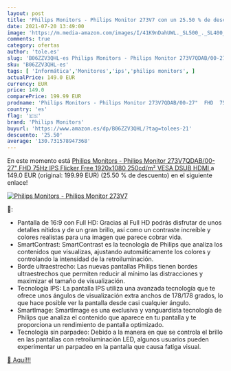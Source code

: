 ```yaml
---
layout: post
title: 'Philips Monitors - Philips Monitor 273V7 con un 25.50 % de descuento'
date: 2021-07-20 13:49:00
image: 'https://m.media-amazon.com/images/I/41K9nDahUWL._SL500_._SL400_.jpg'
comments: true
category: ofertas
author: 'tole.es'
slug: 'B06ZZV3QHL-es Philips Monitors - Philips Monitor 273V7QDAB/00-27" FHD...'
sku: 'B06ZZV3QHL-es'
tags: [ 'Informática','Monitores','ips','philips monitors', ]
actualPrice: 149.0 EUR
currency: EUR
price: 149.0
comparePrice: 199.99 EUR
prodname: 'Philips Monitors - Philips Monitor 273V7QDAB/00-27"  FHD  75Hz  IPS  Flicker Free   1920x1080  250cd/m² VESA  DSUB  HDMI '
country: 'es'
flag: '🇪🇸'
brand: 'Philips Monitors'
buyurl: 'https://www.amazon.es/dp/B06ZZV3QHL/?tag=tolees-21'
descuento: '25.50'
average: '130.731578947368'
---
```


En este momento está [Philips Monitors - Philips Monitor 273V7QDAB/00-27"  FHD  75Hz  IPS  Flicker Free   1920x1080  250cd/m² VESA  DSUB  HDMI ](https://www.amazon.es/dp/B06ZZV3QHL/?tag=tolees-21) a 149.0 EUR (original: 199.99 EUR) (25.50 %  de descuento) en el siguiente enlace!

[![Philips Monitors - Philips Monitor 273V7](https://m.media-amazon.com/images/I/41K9nDahUWL._SL500_._SL400_.jpg)](https://www.amazon.es/dp/B06ZZV3QHL/?tag=tolees-21)

🔎:

- Pantalla de 16:9 con Full HD: Gracias al Full HD podrás disfrutar de unos detalles nítidos y de un gran brillo, así como un contraste increíble y colores realistas para una imagen que parece cobrar vida.
- SmartContrast: SmartContrast es la tecnología de Philips que analiza los contenidos que visualizas, ajustando automáticamente los colores y controlando la intensidad de la retroiluminación.
- Borde ultraestrecho: Las nuevas pantallas Philips tienen bordes ultraestrechos que permiten reducir al mínimo las distracciones y maximizar el tamaño de visualización.
- Tecnología IPS: La pantalla IPS utiliza una avanzada tecnología que te ofrece unos ángulos de visualización extra anchos de 178/178 grados, lo que hace posible ver la pantalla desde casi cualquier ángulo.
- SmartImage: SmartImage es una exclusiva y vanguardista tecnología de Philips que analiza el contenido que aparece en tu pantalla y te proporciona un rendimiento de pantalla optimizado.
- Tecnología sin parpadeo: Debido a la manera en que se controla el brillo en las pantallas con retroiluminación LED, algunos usuarios pueden experimentar un parpadeo en la pantalla que causa fatiga visual.

[🛒 Aquí!!!](https://www.amazon.es/dp/B06ZZV3QHL/?tag=tolees-21)
